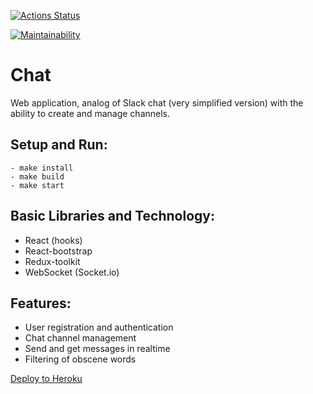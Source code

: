 [![Actions Status](https://github.com/Tsogoeva/frontend-project-lvl4/workflows/hexlet-check/badge.svg)](https://github.com/Tsogoeva/frontend-project-lvl4/actions)

[![Maintainability](https://api.codeclimate.com/v1/badges/b099810736bb3863a5ae/maintainability)](https://codeclimate.com/github/Tsogoeva/frontend-project-lvl4/maintainability)

# Chat

Web application, analog of Slack chat (very simplified version) with the ability to create and manage channels.

## Setup and Run:
```
- make install
- make build
- make start
```

## Basic Libraries and Technology:

* React (hooks)
* React-bootstrap
* Redux-toolkit
* WebSocket (Socket.io)

## Features:

* User registration and authentication
* Chat channel management
* Send and get messages in realtime
* Filtering of obscene words

[Deploy to Heroku](https://frozen-plains-69754.herokuapp.com/)
